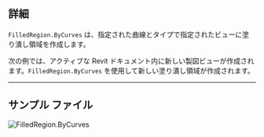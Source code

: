 ## 詳細
`FilledRegion.ByCurves` は、指定された曲線とタイプで指定されたビューに塗り潰し領域を作成します。

次の例では、アクティブな Revit ドキュメント内に新しい製図ビューが作成されます。`FilledRegion.ByCurves` を使用して新しい塗り潰し領域が作成されます。

___
## サンプル ファイル

![FilledRegion.ByCurves](./Revit.Elements.FilledRegion.ByCurves_img.jpg)
